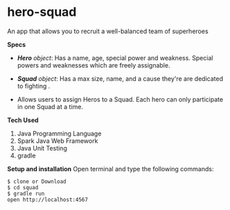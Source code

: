 # hero-squad
An app that allows you to recruit a well-balanced team of superheroes



**Specs**
- **_Hero_** _object_: Has a name, age, special power and weakness. Special powers and weaknesses which are freely assignable.

- **_Squad_** _object_: Has a max size, name, and a cause they're are dedicated to fighting .

- Allows users to assign Heros to a Squad. Each hero can only participate in one Squad at a time.



**Tech Used**
1. Java Programming Language
2. Spark Java Web Framework
3. Java Unit Testing
4. gradle

**Setup and installation**
Open terminal and type the following commands:
```
$ clone or Download
$ cd squad
$ gradle run
open http://localhost:4567
```
